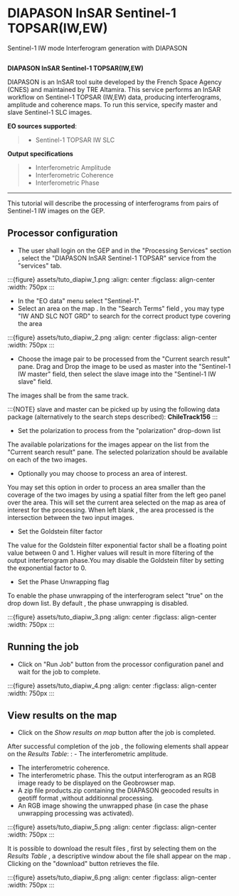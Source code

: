 # DIAPASON InSAR Sentinel-1 TOPSAR(IW,EW)

Sentinel-1 IW mode Interferogram generation with DIAPASON

```{image} assets/tuto_diapiw_icon.png
```

**DIAPASON InSAR Sentinel-1 TOPSAR(IW,EW)**

DIAPASON is an InSAR tool suite developed by the French Space Agency (CNES) and maintained by TRE Altamira. This service performs an InSAR workflow on Sentinel-1 TOPSAR (IW,EW) data, producing interferograms, amplitude and coherence maps. To run this service, specify master and slave Sentinel-1 SLC images.

**EO sources supported**:

> - Sentinel-1 TOPSAR IW SLC

**Output specifications**

> - Interferometric Amplitude
> - Interferometric Coherence
> - Interferometric Phase

______________________________________________________________________

This tutorial will describe the processing of interferograms from pairs of Sentinel-1 IW images on the GEP.

## Processor configuration

- The user shall login on the GEP and in the "Processing Services" section , select the "DIAPASON InSAR Sentinel-1 TOPSAR" service from the "services" tab.

:::{figure} assets/tuto_diapiw_1.png
:align: center
:figclass: align-center
:width: 750px
:::

- In the "EO data" menu select "Sentinel-1".
- Select an area on the map . In the "Search Terms" field , you may type "IW AND SLC NOT GRD" to search for the correct product type covering the area

:::{figure} assets/tuto_diapiw_2.png
:align: center
:figclass: align-center
:width: 750px
:::

- Choose the image pair to be processed from the "Current search result" pane. Drag and Drop the image to be used as master  into the "Sentinel-1 IW master" field, then select the slave image into the "Sentinel-1 IW slave" field.

The images shall be from the same track.

:::{NOTE}
slave and master can be picked up by using the following data package (alternatively to the search steps described): **ChileTrack156**
:::

- Set the polarization to process from the "polarization" drop-down list

The available polarizations for the images appear on the list from the "Current search result" pane.
The selected polarization should be available on each of the two images.

- Optionally you may choose to process an area of interest.

You may set this option in order to process an area  smaller than the coverage of the two images by using a spatial filter from the left geo panel over the area. This will set the current area selected on the map as area of interest for the processing.
When left blank , the area processed is the intersection between the two input images.

- Set the Goldstein filter factor

The value for the Goldstein filter exponential factor shall be a floating point value between 0 and 1.
Higher values will result in more filtering of the output interferogram  phase.You may disable the Goldstein filter by setting the exponential factor to 0.

- Set the Phase Unwrapping flag

To enable the phase unwrapping of the interferogram select "true" on the drop down list. By default , the phase unwrapping is disabled.

:::{figure} assets/tuto_diapiw_3.png
:align: center
:figclass: align-center
:width: 750px
:::

## Running the job

- Click on "Run Job" button from the processor configuration panel and wait for the job to complete.

:::{figure} assets/tuto_diapiw_4.png
:align: center
:figclass: align-center
:width: 750px
:::

## View results on the map

- Click on the *Show results on map* button after the job is completed.

After successful completion of the job , the following elements shall appear on the *Results Table*:
: - The interferometric amplitude.
  - The interferometric coherence.
  - The interferometric phase. This the output interferogram as an RGB image ready to be displayed on the Geobrowser map.
  - A zip file products.zip containing the DIAPASON geocoded results in geotiff format ,without additionnal processing.
  - An RGB image showing the unwrapped phase (in case the phase unwrapping processing was activated).

:::{figure} assets/tuto_diapiw_5.png
:align: center
:figclass: align-center
:width: 750px
:::

It is possible to download the result files , first by selecting them on the *Results Table*  , a descriptive window about the file shall appear on the map . Clicking on the "download" button retrieves the file.

:::{figure} assets/tuto_diapiw_6.png
:align: center
:figclass: align-center
:width: 750px
:::
